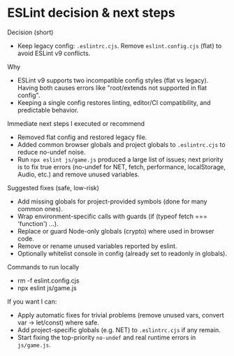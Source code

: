 # ESLint decision & next steps

Decision (short)
- Keep legacy config: `.eslintrc.cjs`. Remove `eslint.config.cjs` (flat) to avoid ESLint v9 conflicts.

Why
- ESLint v9 supports two incompatible config styles (flat vs legacy). Having both causes errors like "root/extends not supported in flat config".
- Keeping a single config restores linting, editor/CI compatibility, and predictable behavior.

Immediate next steps I executed or recommend
- Removed flat config and restored legacy file.
- Added common browser globals and project globals to `.eslintrc.cjs` to reduce no-undef noise.
- Run `npx eslint js/game.js` produced a large list of issues; next priority is to fix true errors (no-undef for NET, fetch, performance, localStorage, Audio, etc.) and remove unused variables.

Suggested fixes (safe, low-risk)
- Add missing globals for project-provided symbols (done for many common ones).
- Wrap environment-specific calls with guards (if (typeof fetch === 'function') ...).
- Replace or guard Node-only globals (crypto) where used in browser code.
- Remove or rename unused variables reported by eslint.
- Optionally whitelist console in config (already set to readonly in globals).

Commands to run locally
- rm -f eslint.config.cjs
- npx eslint js/game.js

If you want I can:
- Apply automatic fixes for trivial problems (remove unused vars, convert var -> let/const) where safe.
- Add project-specific globals (e.g. NET) to `.eslintrc.cjs` if any remain.
- Start fixing the top-priority `no-undef` and real runtime errors in `js/game.js`.
